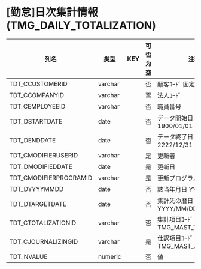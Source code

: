 # [勤怠]日次集計情報                                                  (TMG_DAILY_TOTALIZATION)
| 列名   | 类型   | KEY  | 可否为空 | 注释   |
| ---- | ---- | ---- | ---- | ---- |
|TDT_CCUSTOMERID|varchar||否|顧客ｺｰﾄﾞ                        固定：01                                                       |
|TDT_CCOMPANYID|varchar||否|法人ｺｰﾄﾞ                                                                                    |
|TDT_CEMPLOYEEID|varchar||否|職員番号                                                                                      |
|TDT_DSTARTDATE|date||否|データ開始日                        固定：1900/01/01                                               |
|TDT_DENDDATE|date||否|データ終了日                        固定：2222/12/31                                               |
|TDT_CMODIFIERUSERID|varchar||是|更新者                                                                                       |
|TDT_DMODIFIEDDATE|date||是|更新日                                                                                       |
|TDT_CMODIFIERPROGRAMID|varchar||是|更新プログラムID                                                                                 |
|TDT_DYYYYMMDD|date||否|該当年月日                         YYYY/MM/DD                                                  |
|TDT_DTARGETDATE|date||否|集計先の暦日                        YYYY/MM/DD                                                  |
|TDT_CTOTALIZATIONID|varchar||否|集計項目ｺｰﾄﾞ                                                    TMG_MAST_TOTALITEM            |
|TDT_CJOURNALIZINGID|varchar||是|仕訳項目ｺｰﾄﾞ                                                    TMG_MAST_JOURNALIZE           |
|TDT_NVALUE|numeric||否|値                                                                                         |
